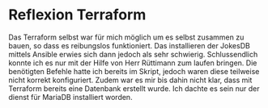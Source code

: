 # Reflexion Terraform
Das Terraform selbst war für mich möglich um es selbst zusammen zu bauen, so dass es reibungslos funktioniert. Das installieren der JokesDB mittels Ansible erwies sich dann jedoch als sehr schwierig. Schlussendlich konnte ich es nur mit der Hilfe von Herr Rüttimann zum laufen bringen. Die benötigten Befehle hatte ich bereits im Skript, jedoch waren diese teilweise nicht korrekt konfiguriert. Zudem war es mir bis dahin nicht klar, dass mit Terraform bereits eine Datenbank erstellt wurde. Ich dachte es sein nur der dienst für MariaDB installiert worden.
